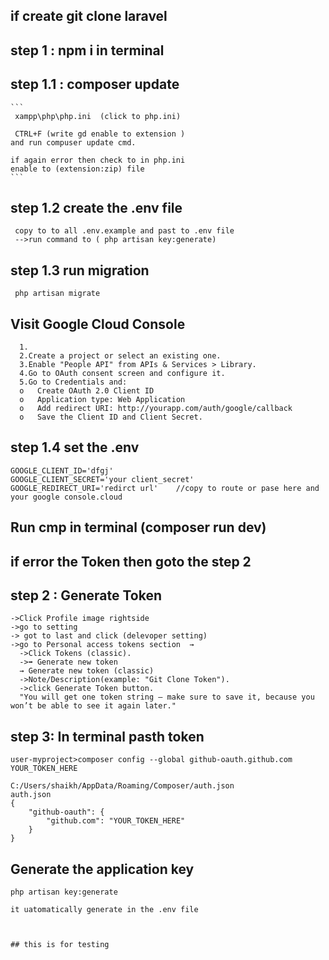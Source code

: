 ## if create git clone laravel
## step 1 : npm i in terminal

  ## step 1.1 : composer update
    ```
     xampp\php\php.ini  (click to php.ini)

     CTRL+F (write gd enable to extension )
    and run compuser update cmd.

    if again error then check to in php.ini
    enable to (extension:zip) file
    ```
  ## step 1.2 create the .env file 
  ```
   copy to to all .env.example and past to .env file 
   -->run command to ( php artisan key:generate) 
  ```
  ## step 1.3  run migration
  ``` 
   php artisan migrate
   ```
  ## Visit Google Cloud Console
  ```
    1.	
    2.Create a project or select an existing one.
    3.Enable "People API" from APIs & Services > Library.
    4.Go to OAuth consent screen and configure it.
    5.Go to Credentials and:
    o	Create OAuth 2.0 Client ID
    o	Application type: Web Application
    o	Add redirect URI: http://yourapp.com/auth/google/callback
    o	Save the Client ID and Client Secret.

  ```
  ## step 1.4 set the .env 
   ```
   GOOGLE_CLIENT_ID='dfgj'
   GOOGLE_CLIENT_SECRET='your client_secret'
   GOOGLE_REDIRECT_URI='redirct url'    //copy to route or pase here and your google console.cloud
   ```
  ## Run cmp in terminal (composer run dev)
  ## if error the Token then goto the step 2
## step 2 : Generate Token 
```
->Click Profile image rightside
->go to setting
-> got to last and click (delevoper setting)
->go to Personal access tokens section  →
  ->Click Tokens (classic).
  ->➡️ Generate new token 
  → Generate new token (classic)
  ->Note/Description(example: "Git Clone Token").
  ->click Generate Token button.
  "You will get one token string — make sure to save it, because you won’t be able to see it again later."

```
## step 3: In terminal pasth token
```
user-myproject>composer config --global github-oauth.github.com YOUR_TOKEN_HERE

C:/Users/shaikh/AppData/Roaming/Composer/auth.json
auth.json
{
    "github-oauth": {
        "github.com": "YOUR_TOKEN_HERE"
    }
}
```

## Generate the application key
```
php artisan key:generate

it uatomatically generate in the .env file



## this is for testing
```
